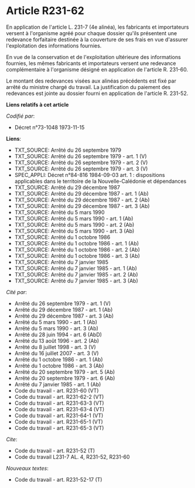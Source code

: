 # Article R231-62

En application de l'article L. 231-7 (4e alinéa), les fabricants et importateurs versent à l'organisme agréé pour chaque
dossier qu'ils présentent une redevance forfaitaire destinée à la couverture de ses frais en vue d'assurer l'exploitation des
informations fournies.

En vue de la conservation et de l'exploitation ultérieure des informations fournies, les mêmes fabricants et importateurs
versent une redevance complémentaire à l'organisme désigné en application de l'article R. 231-60.

Le montant des redevances visées aux alinéas précédents est fixé par arrêté du ministre chargé du travail. La justification
du paiement des redevances est jointe au dossier fourni en application de l'article R. 231-52.

**Liens relatifs à cet article**

_Codifié par_:

  - Décret n°73-1048 1973-11-15

**Liens**:

  - TXT_SOURCE: Arrêté du 26 septembre 1979
  - TXT_SOURCE: Arrêté du 26 septembre 1979 - art. 1 (V)
  - TXT_SOURCE: Arrêté du 26 septembre 1979 - art. 2 (V)
  - TXT_SOURCE: Arrêté du 26 septembre 1979 - art. 3 (V)
  - SPEC_APPLI: Décret n°84-816 1984-09-03 art. 1 : dispositions applicables dans le territoire de la Nouvelle-Calédonie et dépendances
  - TXT_SOURCE: Arrêté du 29 décembre 1987
  - TXT_SOURCE: Arrêté du 29 décembre 1987 - art. 1 (Ab)
  - TXT_SOURCE: Arrêté du 29 décembre 1987 - art. 2 (Ab)
  - TXT_SOURCE: Arrêté du 29 décembre 1987 - art. 3 (Ab)
  - TXT_SOURCE: Arrêté du 5 mars 1990
  - TXT_SOURCE: Arrêté du 5 mars 1990 - art. 1 (Ab)
  - TXT_SOURCE: Arrêté du 5 mars 1990 - art. 2 (Ab)
  - TXT_SOURCE: Arrêté du 5 mars 1990 - art. 3 (Ab)
  - TXT_SOURCE: Arrêté du 1 octobre 1986
  - TXT_SOURCE: Arrêté du 1 octobre 1986 - art. 1 (Ab)
  - TXT_SOURCE: Arrêté du 1 octobre 1986 - art. 2 (Ab)
  - TXT_SOURCE: Arrêté du 1 octobre 1986 - art. 3 (Ab)
  - TXT_SOURCE: Arrêté du 7 janvier 1985
  - TXT_SOURCE: Arrêté du 7 janvier 1985 - art. 1 (Ab)
  - TXT_SOURCE: Arrêté du 7 janvier 1985 - art. 2 (Ab)
  - TXT_SOURCE: Arrêté du 7 janvier 1985 - art. 3 (Ab)

_Cité par_:

  - Arrêté du 26 septembre 1979 - art. 1 (V)
  - Arrêté du 29 décembre 1987 - art. 1 (Ab)
  - Arrêté du 29 décembre 1987 - art. 3 (Ab)
  - Arrêté du 5 mars 1990 - art. 1 (Ab)
  - Arrêté du 5 mars 1990 - art. 3 (Ab)
  - Arrêté du 28 juin 1994 - art. 6 (AbD)
  - Arrêté du 13 août 1996 - art. 2 (Ab)
  - Arrêté du 8 juillet 1998 - art. 3 (V)
  - Arrêté du 16 juillet 2007 - art. 3 (V)
  - Arrêté du 1 octobre 1986 - art. 1 (Ab)
  - Arrêté du 1 octobre 1986 - art. 3 (Ab)
  - Arrêté du 20 septembre 1979 - art. 5 (Ab)
  - Arrêté du 20 septembre 1979 - art. 6 (Ab)
  - Arrêté du 7 janvier 1985 - art. 1 (Ab)
  - Code du travail - art. R231-60 (VT)
  - Code du travail - art. R231-62-2 (VT)
  - Code du travail - art. R231-63-3 (VT)
  - Code du travail - art. R231-63-4 (VT)
  - Code du travail - art. R231-64-1 (VT)
  - Code du travail - art. R231-65-1 (VT)
  - Code du travail - art. R231-65-3 (VT)

_Cite_:

  - Code du travail - art. R231-52 (T)
  - Code du travail L231-7 AL. 4, R231-52, R231-60

_Nouveaux textes_:

  - Code du travail - art. R231-52-17 (T)
